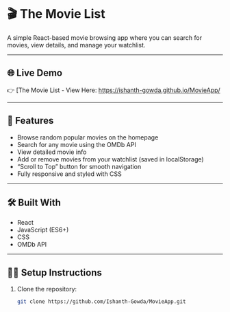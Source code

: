# 🎬 The Movie List

A simple React-based movie browsing app where you can search for movies, view details, and manage your watchlist.

---

## 🌐 Live Demo  
👉 [The Movie List - View Here: https://ishanth-gowda.github.io/MovieApp/

---

## 🚀 Features
- Browse random popular movies on the homepage  
- Search for any movie using the OMDb API  
- View detailed movie info  
- Add or remove movies from your watchlist (saved in localStorage)  
- “Scroll to Top” button for smooth navigation  
- Fully responsive and styled with CSS  

---

## 🛠️ Built With
- React  
- JavaScript (ES6+)  
- CSS  
- OMDb API  

---

## 🧑‍💻 Setup Instructions
1. Clone the repository:
   ```bash
   git clone https://github.com/Ishanth-Gowda/MovieApp.git
